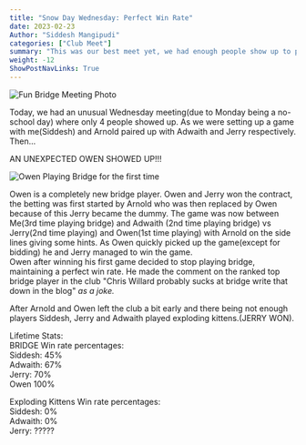 ```yaml
---
title: "Snow Day Wednesday: Perfect Win Rate"
date: 2023-02-23
Author: "Siddesh Mangipudi"
categories: ["Club Meet"]
summary: "This was our best meet yet, we had enough people show up to play duplicate Bridge and everybody had a blast. After 2 back and forth rounds, the team Virinchi, Rehaan, Meet and Lohit ended up coming out on top."
weight: -12
ShowPostNavLinks: True
---
```


![Fun Bridge Meeting Photo](/uploads/2-23-2023-meeting/IMG_6393.jpg)

Today, we had an unusual Wednesday meeting(due to Monday being a no-school day) where only 4 people showed up. As we were setting up a game with me(Siddesh) and Arnold paired up with Adwaith and Jerry respectively. Then...

AN UNEXPECTED OWEN SHOWED UP!!!


![Owen Playing Bridge for the first time](/uploads/2-23-2023-meeting/IMG_6380.jpg)

Owen is a completely new bridge player. Owen and Jerry won the contract, the betting was first started by Arnold who was then replaced by Owen because of this Jerry became the dummy. The game was now between Me(3rd time playing bridge) and Adwaith (2nd time playing bridge) vs Jerry(2nd time playing) and Owen(1st time playing) with Arnold on the side lines giving some hints. As Owen quickly picked up the game(except for bidding) he and Jerry managed to win the game. \
Owen after winning his first game decided to stop playing bridge, maintaining a perfect win rate. He made the comment on the ranked top bridge player in the club "Chris Willard probably sucks at bridge write that down in the blog" *as a joke.*

After Arnold and Owen left the club a bit early and there being not enough players Siddesh, Jerry and Adwaith played exploding kittens.(JERRY WON).


Lifetime Stats:\
BRIDGE Win rate percentages:\
Siddesh: 45%\
Adwaith: 67%\
Jerry: 70%\
Owen 100%

Exploding Kittens Win rate percentages:\
Siddesh: 0%\
Adwaith: 0%\
Jerry: ?????

